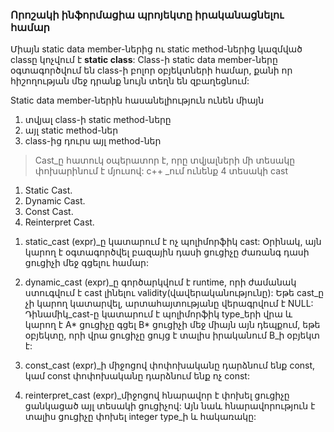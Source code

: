 ### Որոշակի ինֆորմացիա պրոյեկտը իրականացնելու համար

Միայն static data member-ներից ու static method-ներից կազմված
classը կոչվում է **static class**:
Class-ի static data member-ները օգտագործվում են class-ի բոլոր
օբյեկտների համար, քանի որ հիշողության մեջ դրանք նույն տեղն են զբաղեցնում:

Static data member-ներին հասանելիություն ունեն միայն
1) տվյալ class-ի static method-ները
2) այլ static method-ներ
3) class-ից դուրս այլ method-ներ

> Cast_ը հատուկ օպերատոր է, որը տվյալների մի տեսակը փոխարինում է մյուսով:
c++ _ում ունենք 4 տեսակի cast
1) Static Cast.
2) Dynamic Cast.
3) Const Cast.
4) Reinterpret Cast.

1. static_cast<type> (expr)_ը կատարում է ոչ պոլիմորֆիկ cast: Օրինակ, այն կարող է օգտագործվել բազային դասի ցուցիչը ժառանգ դասի ցուցիչի մեջ գցելու համար:

2. dynamic_cast<type> (expr)_ը գործարկվում է runtime, որի ժամանակ ստուգվում է cast լինելու validity(վավերականությունը): Եթե cast_ը չի կարող կատարվել, արտահայտությանը վերագրվում է NULL: Դինամիկ_cast-ը կատարում է պոլիմորֆիկ type_երի վրա և կարող է A* ցուցիչը գցել B* ցուցիչի մեջ միայն այն դեպքում, եթե օբյեկտը, որի վրա ցուցիչը ցույց է տալիս իրականում B_ի օբյեկտ է:

3. const_cast<type> (expr)_ի միջոցով փոփոխականը դարձնում ենք const, կամ const փոփոխականը դարձնում ենք ոչ const:

4. reinterpret_cast<type> (expr)_միջոցով հնարավոր է փոխել ցուցիչը ցանկացած այլ տեսակի ցուցիչով: Այն նաև հնարավորություն է տալիս ցուցիչը փոխել  integer type_ի և հակառակը: 
